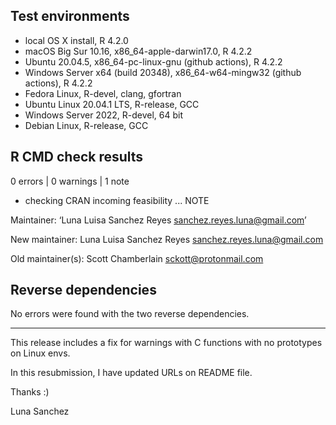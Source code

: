 ## Test environments

* local OS X install, R 4.2.0
* macOS Big Sur 10.16, x86_64-apple-darwin17.0, R 4.2.2
* Ubuntu 20.04.5, x86_64-pc-linux-gnu (github actions), R 4.2.2
* Windows Server x64 (build 20348), x86_64-w64-mingw32 (github actions), R 4.2.2
* Fedora Linux, R-devel, clang, gfortran
* Ubuntu Linux 20.04.1 LTS, R-release, GCC
* Windows Server 2022, R-devel, 64 bit
* Debian Linux, R-release, GCC

## R CMD check results

0 errors | 0 warnings | 1 note

* checking CRAN incoming feasibility ... NOTE

Maintainer: ‘Luna Luisa Sanchez Reyes <sanchez.reyes.luna@gmail.com>’

New maintainer:
  Luna Luisa Sanchez Reyes <sanchez.reyes.luna@gmail.com>

Old maintainer(s):
  Scott Chamberlain <sckott@protonmail.com>

## Reverse dependencies

No errors were found with the two reverse dependencies.

--------

This release includes a fix for warnings with C functions with no prototypes on Linux envs.

In this resubmission, I have updated URLs on README file.

Thanks :)

Luna Sanchez
